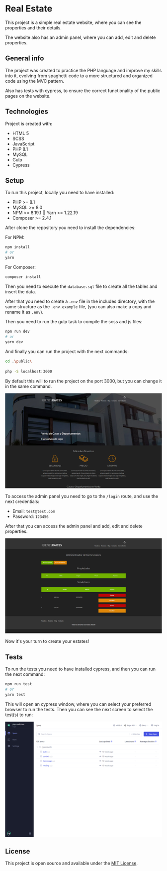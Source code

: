 # Real Estate

This project is a simple real estate website, where you can see the properties and their details.

The website also has an admin panel, where you can add, edit and delete properties.

## General info

The project was created to practice the PHP language and improve my skills into it, evolving from spaghetti code to a more structured and organized code using the MVC pattern.

Also has tests with cypress, to ensure the correct functionality of the public pages on the website.

## Technologies

Project is created with:

- HTML 5
- SCSS
- JavaScript
- PHP 8.1
- MySQL
- Gulp
- Cypress

## Setup

To run this project, locally you need to have installed:

- PHP >= 8.1
- MySQL >= 8.0
- NPM >= 8.19.1 || Yarn >= 1.22.19
- Composer >= 2.4.1

After clone the repository you need to install the dependencies:

For NPM:

```bash
npm install
# or
yarn
```

For Composer:

```bash
composer install
```

Then you need to execute the `database.sql` file to create all the tables and insert the data.

After that you need to create a `.env` file in the includes directory, with the same structure as the `.env.example` file, (you can also make a copy and rename it as `.env`).

Then you need to run the gulp task to compile the scss and js files:

```bash
npm run dev
# or
yarn dev
```

And finally you can run the project with the next commands:

```bash
cd .\public\

php -S localhost:3000
```

By default this will to run the project on the port 3000, but you can change it in the same command.

![Landing Page](./img/landing-screen.png)

To access the admin panel you need to go to the `/login` route, and use the next credentials:

- Email: `test@test.com`
- Password: `123456`

After that you can access the admin panel and add, edit and delete properties.

![Admin Panel](./img/admin-screen.png)

Now it's your turn to create your estates!

## Tests

To run the tests you need to have installed cypress, and then you can run the next command:

```bash
npm run test
# or
yarn test
```

This will open an cypress window, where you can select your preferred browser to run the tests. Then you can see the next screen to select the test(s) to run:

![Tests Screen](./img/test-screen.png)

## License

This project is open source and available under the [MIT License](https://choosealicense.com/licenses/mit/).
